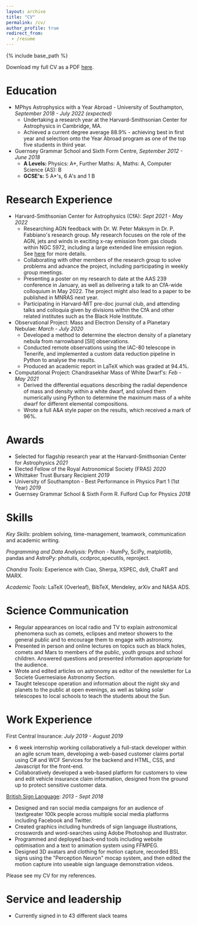 ```yaml
---
layout: archive
title: "CV"
permalink: /cv/
author_profile: true
redirect_from:
  - /resume
---
```


{% include base_path %}


Download my full CV as a PDF [here](http://www.thomas-harvey.com/files/CV_Academic.pdf).

Education
======
* MPhys Astrophysics with a Year Abroad - University of Southampton, <i>September 2018 - July 2022 (expected)</i>
  * Undertaking a research year at the Harvard-Smithsonian Center for Astrophysics in Cambridge, MA.
  *  Achieved a current degree average 88.9\% - achieving best in first year and selection onto the Year Abroad program as one of the top five students in third year. 
* Guernsey Grammar School and Sixth Form Centre, <i> September 2012 - June 2018 </i>
  * <b>A Levels:</b>  Physics: A*, Further Maths: A, Maths: A, Computer Science (AS): B
  * <b>GCSE's:</b> 5 A*'s, 6 A's and 1 B

Research Experience
======
* Harvard-Smithsonian Center for Astrophysics (CfA): <i>Sept 2021 - May 2022</i>
  * Researching AGN feedback with Dr. W. Peter Maksym in Dr. P. Fabbiano's research group. My research focuses on the role of the AGN, jets and winds in exciting x-ray emission from gas clouds within NGC 5972, including a large extended line emission region. See [here](/research/) for more details.
  *  Collaborating with other members of the research group to solve problems and advance the project, including participating in weekly group meetings. 
  * Presenting a poster on my research to date at the AAS 239 conference in January, as well as delivering a talk to an CfA-wide colloquium in May 2022. The project might also lead to a paper to be published in MNRAS next year. 
  * Participating in Harvard-MIT pre-doc journal club, and attending talks and colloquia given by divisions within the CfA and other related institutes such as the Black Hole Institute.
* Observational Project: Mass and Electron Density of a Planetary Nebulae: <i> March - July 2020 </i>
  *  Developed a method to determine the electron density of a planetary nebula from narrowband [SII] observations. 
  *  Conducted remote observations using the IAC-80 telescope in Tenerife, and implemented a custom data reduction pipeline in Python to analyse the results. 
  *  Produced an academic report in LaTeX which was graded at 94.4%.
* Computational Project: Chandrasekhar Mass of White Dwarf's: <i> Feb - May 2021 </i>
  * Derived the differential equations describing the radial dependence of mass and density within a white dwarf, and solved them numerically using Python to determine the maximum mass of a white dwarf for different elemental compositions.
  * Wrote a full A&A style paper on the results, which received a mark of 96%. 
  
  
Awards
======
* Selected for flagship research year at the Harvard-Smithsonian Center for Astrophysics <i>2021</i>
* Elected Fellow of the Royal Astronomical Society (FRAS) <i> 2020 </i>
* Whittaker Trust Bursary Recipient <i> 2019 </i>
* University of Southampton - Best Performance in Physics Part 1 (1st Year) <i> 2019 </i>
* Guernsey Grammar School & Sixth Form R. Fulford Cup for Physics <i> 2018 </i>

Skills
======

<i>Key Skills:</i> problem solving, time-management, teamwork, communication and academic writing.

<i>Programming and Data Analysis:</i>  Python - NumPy, SciPy, matplotlib, pandas and AstroPy: photuils, ccdproc,specutils, reproject.

<i>Chandra Tools:</i>  Experience with Ciao, Sherpa, XSPEC, ds9, ChaRT and MARX.

<i>Academic Tools:</i>  LaTeX (Overleaf), BibTeX, Mendeley, arXiv and NASA ADS.

Science Communication
======
* Regular appearances on local radio and TV to explain astronomical phenomena such as comets, eclipses and meteor showers to the general public and to encourage them to engage with astronomy.
* Presented in person and online lectures on topics such as black holes, comets and Mars to members of the public, youth groups and school children. Answered questions and presented information appropriate for the audience. 
* Wrote and edited articles on astronomy as editor of the newsletter for La Societe Guernesiaise Astronomy Section.
* Taught telescope operation and information about the night sky and planets to the public at open evenings, as well as taking solar telescopes to local schools to teach the students about the Sun. 

Work Experience
====

First Central Insurance: <i>July 2019 - August 2019</i>
* 6 week internship working collaboratively a full-stack developer within an agile scrum team, developing a web-based customer claims portal using C\# and WCF Services for the backend and HTML, CSS, and Javascript for the front-end.
* Collaboratively developed a web-based platform for customers to view and edit vehicle insurance claim information, designed from the ground up to protect sensitive customer data.


[British Sign Language](british-sign.co.uk): <i> 2013 - Sept 2018 </i>
* Designed and ran social media campaigns for an audience of  \textgreater 100k people across multiple social media platforms including Facebook and Twitter.
* Created graphics including hundreds of sign language illustrations, crosswords and word-searches using Adobe Photoshop and Illustrator.
* Programmed and deployed back-end tools including website optimisation and a text to animation system using FFMPEG. 
* Designed 3D avatars and clothing for motion capture, recorded BSL signs using the "Perception Neuron" mocap system, and then edited the motion capture into useable sign language demonstration videos. 


Please see my CV for my references.

<!--
Science Communication
======
  <ul>{% for post in site.publications %}
    {% include archive-single-cv.html %}
  {% endfor %}</ul>
  
Talks
======
  <ul>{% for post in site.talks %}
    {% include archive-single-talk-cv.html %}
  {% endfor %}</ul>
  
Teaching
======
  <ul>{% for post in site.teaching %}
    {% include archive-single-cv.html %}
  {% endfor %}</ul>
-->

Service and leadership
======
* Currently signed in to 43 different slack teams

